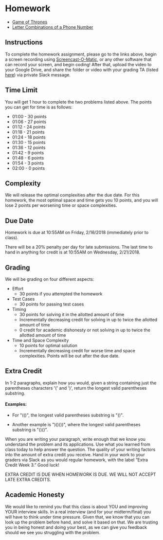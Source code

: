 # Homework
- [Game of Thrones](https://www.hackerrank.com/challenges/game-of-thrones/problem)
- [Letter Combinations of a Phone Number](https://leetcode.com/problems/letter-combinations-of-a-phone-number/description/)
  
## Instructions
  
To complete the homework assignment, please go to the links above, begin a screen recording using [Screencast-O-Matic](https://screencast-o-matic.com/), or any other software that can record your screen, and begin coding! After that, upload the video to your Google Drive, and share the folder or video with your grading TA (listed [here](https://github.com/UMD-CS-STICs/389Ospring18/blob/master/Grading%20TA%20Assignments.pdf)) via private Slack message.

## Time Limit

You will get 1 hour to complete the two problems listed above. The points you can get for time is as follows:
  - 01:00 - 30 points
  - 01:06 - 27 points
  - 01:12 - 24 points
  - 01:18 - 21 points
  - 01:24 - 18 points
  - 01:30 - 15 points
  - 01:36 - 12 points
  - 01:42 - 9 points
  - 01:48 - 6 points
  - 01:54 - 3 points
  - 02:00 - 0 points
 
 ## Complexity
 
 We will release the optimal complexities after the due date. For this homework, the most optimal space and time gets you 10 points, and you will lose 2 points per worsening time or space complexities.

## Due Date
Homework is due at 10:55AM on Friday, 2/16/2018 (immediately prior to class). 

There will be a 20% penalty per day for late submissions. The last time to hand in anything for credit is at 10:55AM on Wednesday, 2/21/2018.

## Grading
We will be grading on four different aspects:
- Effort
  - 30 points if you attempted the homework
- Test Cases
  - 30 points for passing test cases
- Timing 
  - 30 points for solving it in the allotted amount of time
  - Incrementally decreasing credit for solving in up to twice the allotted amount of time
  - 0 credit for academic dishonesty or not solving in up to twice the allotted amount of time
- Time and Space Complexity
  - 10 points for optimal solution
  - Incrementally decreasing credit for worse time and space complexities. Points will be out after the due date.

## Extra Credit
In 1-2 paragraphs, explain how you would, given a string containing just the parentheses characters '(' and ')', return the longest valid parentheses substring.

#### Examples:
- For "(()", the longest valid parentheses substring is "()".

- Another example is ")()())", where the longest valid parentheses substring is "()()".

When you are writing your paragraph, write enough that we know you understand the problem and its applications. Use what you learned from class today to help answer the question. The quality of your writing factors into the amount of extra credit you receive. Hand in your work to your graders via Slack as you would regular homework, with the label “Extra Credit Week 3.” Good luck!

EXTRA CREDIT IS DUE WHEN HOMEWORK IS DUE. WE WILL NOT ACCEPT LATE EXTRA CREDITS.

## Academic Honesty
We would like to remind you that this class is about YOU and improving YOUR interview skills. In a real interview (and for your midterm/final) you will have to think under time pressure. Given that, we know that you can look up the problem before hand, and solve it based on that. We are trusting you in being honest and doing your best, as we can give you feedback should we see you struggling with the problem.
